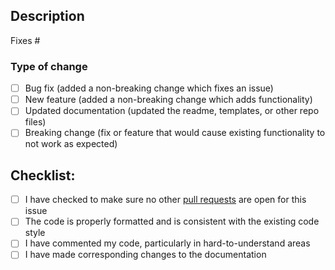 ## Description

<!-- Please include a summary of the change and which issue is fixed. -->

Fixes # <!-- add issue number -->

### Type of change

<!-- Please delete options that are not relevant. -->

- [ ] Bug fix (added a non-breaking change which fixes an issue)
- [ ] New feature (added a non-breaking change which adds functionality)
- [ ] Updated documentation (updated the readme, templates, or other repo files)
- [ ] Breaking change (fix or feature that would cause existing functionality to not work as expected)

## Checklist:

- [ ] I have checked to make sure no other [pull requests](https://github.com/DenverCoder1/dynamic-badge-formatter/pulls?q=is%3Apr+sort%3Aupdated-desc+) are open for this issue
- [ ] The code is properly formatted and is consistent with the existing code style
- [ ] I have commented my code, particularly in hard-to-understand areas
- [ ] I have made corresponding changes to the documentation
